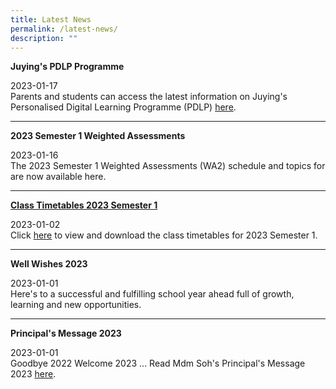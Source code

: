 ```yaml
---
title: Latest News
permalink: /latest-news/
description: ""
---
```

<p><strong>Juying's PDLP Programme</strong></p>
<p>2023-01-17<br>Parents and students can access the latest information on Juying's Personalised Digital Learning Programme (PDLP) <a href="/programmes/personalised-digital-learning-programme-pdlp" rel="noopener">here</a>.&nbsp;</p>
<hr>
<p><strong>2023 Semester 1 Weighted Assessments</strong></p>
<p>2023-01-16<br>The 2023 Semester 1 Weighted Assessments (WA2) schedule and topics for are now available&nbsp;<a rel="https://www.juyingsec.moe.edu.sg/timetables-n-schedules/examination-timetable/semester-1-weighted-assessments/">here</a>.</p>
<hr>
<p><strong><a href="/information/administrative-information/timetables-n-schedules/class-timetable">Class Timetables 2023 Semester 1</a></strong></p>
<p>2023-01-02<br>Click <a href="/information/administrative-information/timetables-n-schedules/class-timetable" rel="noopener">here</a> to view and download the class timetables for 2023 Semester 1.</p>
<hr>
<p><strong>Well Wishes 2023</strong></p>
<p>2023-01-01<br>Here's to a successful and fulfilling school year ahead full of growth, learning and new opportunities.</p>
<hr>
<p><strong>Principal's Message 2023</strong></p>
<p>2023-01-01<br>Goodbye 2022 Welcome 2023 ... Read Mdm Soh's Principal's Message 2023 <a href="/information/principals-message/principals-message-2023">here</a>.</p>